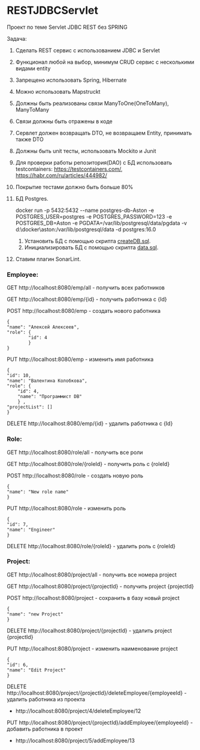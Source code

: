 # RESTJDBCServlet
Проект по теме Servlet JDBC REST без SPRING

Задача:

1) Сделать REST сервис с использованием JDBC и Servlet
2) Функционал любой на выбор, минимум CRUD сервис с несколькими видами entity
3) Запрещено использовать Spring, Hibernate
4) Можно использовать Mapstruckt
5) Должны быть реализованы связи ManyToOne(OneToMany), ManyToMany
6) Связи должны быть отражены в коде
7) Сервлет должен возвращать DTO, не возвращаем Entity, принимать также DTO
8) Должны быть unit тесты, использовать Mockito и Junit
9) Для проверки работы репозитория(DAO) с БД использовать
    testcontainers: https://testcontainers.com/, https://habr.com/ru/articles/444982/
10) Покрытие тестами должно быть больше 80%
11) БД Postgres.
    
    docker run -p 5432:5432 --name postgres-db-Aston -e POSTGRES_USER=postgres -e POSTGRES_PASSWORD=123 -e POSTGRES_DB=Aston -e PGDATA=/var/lib/postgresql/data/pgdata -v d:\docker\aston:/var/lib/postgresql/data -d postgres:16.0

       1) Установить БД с помощью скрипта [createDB.sql](src/main/resources/sql/createDB.sql).
       2) Инициализировать БД с помощью скрипта [data.sql](src/main/resources/sql/data.sql).
12) Ставим плагин SonarLint.

### Employee:

GET http://localhost:8080/emp/all - получить всех работников

GET http://localhost:8080/emp/{id} - получить работника с {Id}

POST http://localhost:8080/emp - создать нового работника

    {
    "name": "Алексей Алексеев",
    "role": {
            "id": 4
            }     
    }

PUT http://localhost:8080/emp - изменить имя работника

    {
    "id": 10,
    "name": "Валентина Колобкова",
    "role": {
        "id": 4,
        "name": "Программист DB"
        } ,
    "projectList": []
    }

DELETE http://localhost:8080/emp/{id} - удалить работника с {Id}



### Role:

GET http://localhost:8080/role/all - получить все роли

GET http://localhost:8080/role/{roleId} - получить роль с {roleId}

POST http://localhost:8080/role - создать новую роль

    {
    "name": "New role name"
    }

PUT http://localhost:8080/role - изменить роль

    {
    "id": 7,
    "name": "Engineer"
    }

DELETE http://localhost:8080/role/{roleId} - удалить роль с {roleId}



### Project:

GET http://localhost:8080/project/all - получить все номера project

GET http://localhost:8080/project/{projectId} - получить project {projectId}

POST http://localhost:8080/project - сохранить в базу новый project
   
    {
    "name": "new Project"
    }

DELETE http://localhost:8080/project/{projectId} - удалить project {projectId}

PUT http://localhost:8080/project - изменить наименование project

    {
    "id": 6,
    "name": "Edit Project"
    }

DELETE http://localhost:8080/project/{projectId}/deleteEmployee/{employeeId} - удалить работника из проекта
* http://localhost:8080/project/4/deleteEmployee/12

PUT http://localhost:8080/project/{projectId}/addEmployee/{employeeId} - добавить работника в проект
* http://localhost:8080/project/5/addEmployee/13

